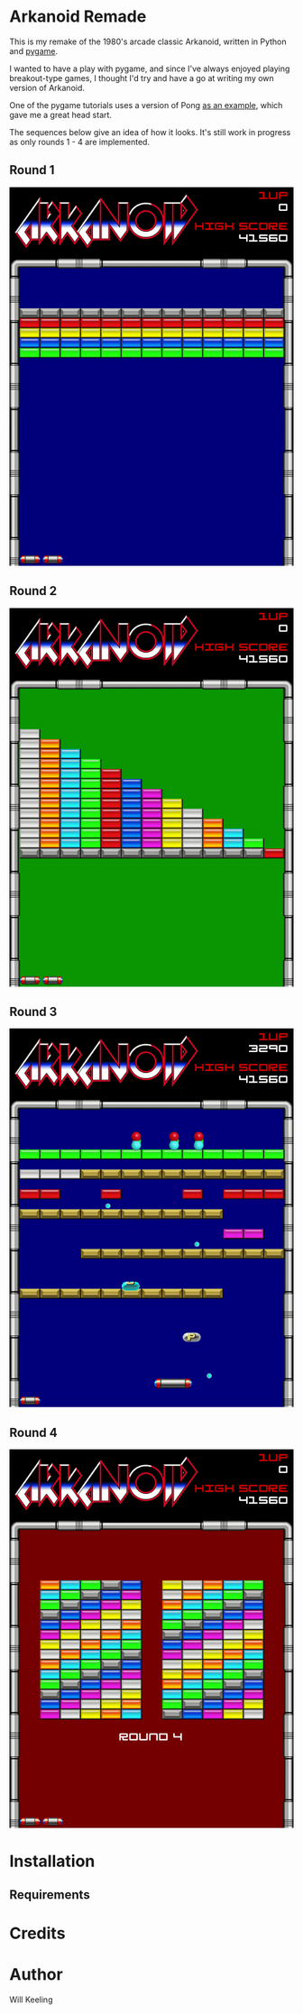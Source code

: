 Arkanoid Remade
===============

This is my remake of the 1980's arcade classic Arkanoid, written in Python and [pygame](http://www.pygame.org/).

I wanted to have a play with pygame, and since I've always enjoyed playing breakout-type games, I thought I'd try and have a go at writing my own version of Arkanoid.

One of the pygame tutorials uses a version of Pong [as an example](http://www.pygame.org/docs/tut/tom/MakeGames.html), which gave me a great head start.

The sequences below give an idea of how it looks. It's still work in progress as only rounds 1 - 4 are implemented.

Round 1
-------

![Round 1](./docs/img/round1.gif "Round 1")

Round 2
-------

![Round 2](./docs/img/round2.gif "Round 2")

Round 3
-------

![Round 3](./docs/img/round3.gif "Round 3")

Round 4
-------

![Round 4](./docs/img/round4.gif "Round 4")

Installation
============

Requirements
------------


Credits
=======


Author
======

Will Keeling
